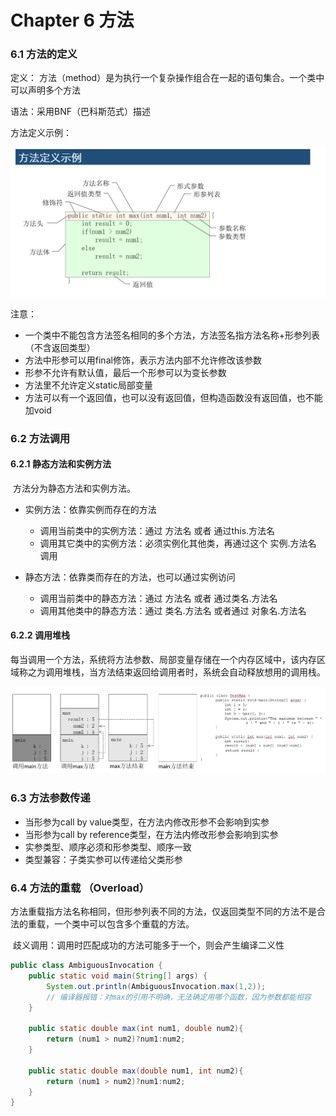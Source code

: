 # Chapter 6 方法

### 6.1 方法的定义 

定义： 方法（method）是为执行一个复杂操作组合在一起的语句集合。一个类中可以声明多个方法

语法：采用BNF（巴科斯范式）描述

方法定义示例：

![image-20210514210217009](\assets\image-20210514210217009.png)

 注意：

- 一个类中不能包含方法签名相同的多个方法，方法签名指方法名称+形参列表（不含返回类型）
- 方法中形参可以用final修饰，表示方法内部不允许修改该参数
- 形参不允许有默认值，最后一个形参可以为变长参数
- 方法里不允许定义static局部变量
- 方法可以有一个返回值，也可以没有返回值，但构造函数没有返回值，也不能加void



### 6.2 方法调用 

#### 6.2.1 静态方法和实例方法

​		方法分为静态方法和实例方法。

- 实例方法：依靠实例而存在的方法
  - 调用当前类中的实例方法：通过 方法名 或者 通过this.方法名
  - 调用其它类中的实例方法：必须实例化其他类，再通过这个 实例.方法名 调用

- 静态方法：依靠类而存在的方法，也可以通过实例访问
  - 调用当前类中的静态方法：通过 方法名 或者 通过类名.方法名
  - 调用其他类中的静态方法：通过 类名.方法名 或者通过 对象名.方法名

#### 6.2.2 调用堆栈

​		每当调用一个方法，系统将方法参数、局部变量存储在一个内存区域中，该内存区域称之为调用堆栈，当方法结束返回给调用者时，系统会自动释放想用的调用栈。

![image-20210514211735955](\assets\image-20210514211735955.png)



### 6.3 方法参数传递 

- 当形参为call by value类型，在方法内修改形参不会影响到实参
- 当形参为call by reference类型，在方法内修改形参会影响到实参
- 实参类型、顺序必须和形参类型、顺序一致
- 类型兼容：子类实参可以传递给父类形参



### 6.4 方法的重载 （Overload）

​		方法重载指方法名称相同，但形参列表不同的方法，仅返回类型不同的方法不是合法的重载，一个类中可以包含多个重载的方法。

​		歧义调用：调用时匹配成功的方法可能多于一个，则会产生编译二义性

```java
public class AmbiguousInvocation {
    public static void main(String[] args) {
        System.out.println(AmbiguousInvocation.max(1,2));  
        // 编译器报错：对max的引用不明确，无法确定用哪个函数，因为参数都能相容
    }

    public static double max(int num1, double num2){
        return (num1 > num2)?num1:num2;
    }

    public static double max(double num1, int num2){
        return (num1 > num2)?num1:num2;
    }
}
```